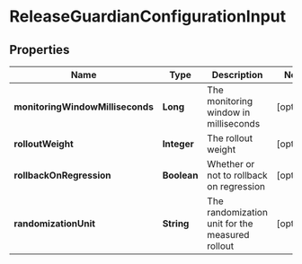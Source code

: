 

# ReleaseGuardianConfigurationInput


## Properties

| Name | Type | Description | Notes |
|------------ | ------------- | ------------- | -------------|
|**monitoringWindowMilliseconds** | **Long** | The monitoring window in milliseconds |  [optional] |
|**rolloutWeight** | **Integer** | The rollout weight |  [optional] |
|**rollbackOnRegression** | **Boolean** | Whether or not to rollback on regression |  [optional] |
|**randomizationUnit** | **String** | The randomization unit for the measured rollout |  [optional] |



